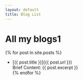 ```yaml
---
layout: default
title: Blog List
---
```

# All my blogs1  

{% for post in site.posts %}
 - [{{ post.title }}]({{ post.url }})  
Brief Content: {{ post.excerpt }}  
{% endfor %}
